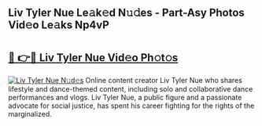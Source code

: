 ## Liv Tyler Nue Le𝚊k𝚎d N𝚞𝚍es - Part-Asy Photos Vid𝚎o Le𝚊ks Np4vP

# <h2><a href="http://fbap9mh.evod.top/?m=Liv+Tyler+Nue">🔗 👉🔴 Liv Tyler Nue Vid𝚎o Ph𝚘t𝚘s</a></h2>

[![Liv Tyler Nue N𝚞d𝚎s](https://i.imgur.com/8V9OHl7.gif)](http://fbap9mh.evod.top/?m=Liv+Tyler+Nue)
Online content creator Liv Tyler Nue who shares lifestyle and dance-themed content, including solo and collaborative dance performances and vlogs. Liv Tyler Nue, a public figure and a passionate advocate for social justice, has spent his career fighting for the rights of the marginalized. 
